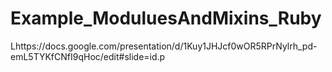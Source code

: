 # Example_ModuluesAndMixins_Ruby
Lhttps://docs.google.com/presentation/d/1Kuy1JHJcf0wOR5RPrNylrh_pd-emL5TYKfCNfI9qHoc/edit#slide=id.p
